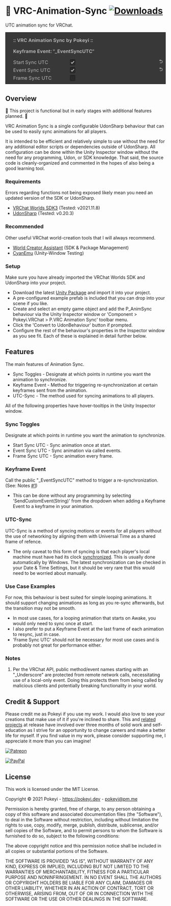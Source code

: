 # 🚧 VRC-Animation-Sync [![Downloads](https://img.shields.io/github/downloads/Pokeyi/VRC-Animation-Sync/total?logo=github)](https://github.com/Pokeyi/VRC-Animation-Sync/releases)
 UTC animation sync for VRChat. 
 
![Anim Sync Image](P_AnimSync.png)

## Overview
🚧 This project is functional but in early stages with additional features planned. 🚧

VRC Animation Sync is a single configurable UdonSharp behaviour that can be used to easily sync animations for all players.

It is intended to be efficient and relatively simple to use without the need for any additional editor scripts or dependencies outside of UdonSharp. All configuration can be done within the Unity Inspector window without the need for any programming, Udon, or SDK knowledge. That said, the source code is cleanly-organized and commented in the hopes of also being a good learning tool.

### Requirements
Errors regarding functions not being exposed likely mean you need an updated version of the SDK or UdonSharp.
- [VRChat Worlds SDK3](https://vrchat.com/home/download) (Tested: v2021.11.8)
- [UdonSharp](https://github.com/MerlinVR/UdonSharp) (Tested: v0.20.3)

### Recommended
Other useful VRChat world-creation tools that I will always recommend.
- [World Creator Assistant](https://github.com/Varneon/WorldCreatorAssistant) (SDK & Package Management)
- [CyanEmu](https://github.com/CyanLaser/CyanEmu) (Unity-Window Testing)

### Setup
Make sure you have already imported the VRChat Worlds SDK and UdonSharp into your project.
- Download the latest [Unity Package](https://github.com/Pokeyi/VRC-Animation-Sync/releases) and import it into your project.
- A pre-configured example prefab is included that you can drop into your scene if you like.
- Create and select an empty game object and add the P_AnimSync behaviour via the Unity Inspector window or 'Component > Pokeyi.VRChat > P.VRC Animation Sync' toolbar menu.
- Click the 'Convert to UdonBehaviour' button if prompted.
- Configure the rest of the behaviour's properties in the Inspector window as you see fit. Each of these is explained in detail further below.

## Features
The main features of Animation Sync.
- Sync Toggles - Designate at which points in runtime you want the animation to synchronize.
- Keyframe Event - Method for triggering re-synchronization at certain keyframes sent from the animation.
- UTC-Sync - The method used for syncing animations to all players.

All of the following properties have hover-tooltips in the Unity Inspector window.

### Sync Toggles
Designate at which points in runtime you want the animation to synchronize.
- Start Sync UTC - Sync animation once at start.
- Event Sync UTC - Sync animation via called events.
- Frame Sync UTC - Sync animation every frame.

### Keyframe Event
Call the public "\_EventSyncUTC" method to trigger a re-synchronization. (See: Notes [#1](#notes))
- This can be done without any programming by selecting 'SendCustomEvent(String)' from the dropdown when adding a Keyframe Event to a keyframe in your animation.

### UTC-Sync
UTC-Sync is a method of syncing motions or events for all players without the use of networking by aligning them with Universal Time as a shared frame of refence.
- The only caveat to this form of syncing is that each player's local machine must have had its clock [synchronized](https://youtu.be/VZBxG6v0gYQ). This is usually done automatically by Windows. The latest synchronization can be checked in your Date & Time Settings, but it should be very rare that this would need to be worried about manually.

### Use Case Examples
For now, this behaviour is best suited for simple looping animations. It should support changing animations as long as you re-sync afterwards, but the transition may not be smooth.
- In most use cases, for a looping animation that starts on Awake, you would only need to sync once at start.
- I also prefer to put a Keyframe Event at the last frame of each animation to resync, just in case.
- 'Frame Sync UTC' should not be necessary for most use cases and is probably not great for performance either.

### Notes
1. Per the VRChat API, public method/event names starting with an "\_Underscore" are protected from remote network calls, necessitating use of a local-only event. Doing this protects them from being called by malicious clients and potentially breaking functionality in your world.

## Credit & Support
Please credit me as Pokeyi if you use my work. I would also love to see your creations that make use of it if you're inclined to share. This and [related projects](https://github.com/Pokeyi/pokeyi.github.io#my-projects) at release have involved over three months of solid work and self-education as I strive for an opportunity to change careers and make a better life for myself. If you find value in my work, please consider supporting me, I appreciate it more than you can imagine!

[![Patreon](https://img.shields.io/badge/Patreon-Support-red?logo=patreon)](https://patreon.com/pokeyi)

[![PayPal](https://img.shields.io/badge/PayPal-Donate-blue?logo=paypal)](https://www.paypal.com/donate?hosted_button_id=XFBLJ5GNSLGRC)

## License
This work is licensed under the MIT License.

Copyright © 2021 Pokeyi - https://pokeyi.dev - [pokeyi@pm.me](mailto:pokeyi@pm.me)

Permission is hereby granted, free of charge, to any person obtaining a copy
of this software and associated documentation files (the "Software"), to deal
in the Software without restriction, including without limitation the rights
to use, copy, modify, merge, publish, distribute, sublicense, and/or sell
copies of the Software, and to permit persons to whom the Software is
furnished to do so, subject to the following conditions:

The above copyright notice and this permission notice shall be included in all
copies or substantial portions of the Software.

THE SOFTWARE IS PROVIDED "AS IS", WITHOUT WARRANTY OF ANY KIND, EXPRESS OR
IMPLIED, INCLUDING BUT NOT LIMITED TO THE WARRANTIES OF MERCHANTABILITY,
FITNESS FOR A PARTICULAR PURPOSE AND NONINFRINGEMENT. IN NO EVENT SHALL THE
AUTHORS OR COPYRIGHT HOLDERS BE LIABLE FOR ANY CLAIM, DAMAGES OR OTHER
LIABILITY, WHETHER IN AN ACTION OF CONTRACT, TORT OR OTHERWISE, ARISING FROM,
OUT OF OR IN CONNECTION WITH THE SOFTWARE OR THE USE OR OTHER DEALINGS IN THE
SOFTWARE.
